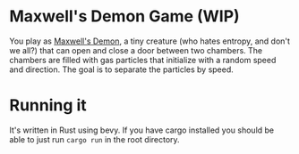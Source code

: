 # Maxwell's Demon Game (WIP)

You play as [Maxwell's Demon](https://en.wikipedia.org/wiki/Maxwell%27s_demon), a tiny creature (who hates entropy, and don't we all?) that can open and close a door between two chambers. The chambers are filled with gas particles that initialize with a random speed and direction. The goal is to separate the particles by speed.

# Running it

It's written in Rust using bevy. If you have cargo installed you should be able to just run `cargo run` in the root directory.
